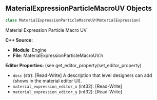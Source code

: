 ## MaterialExpressionParticleMacroUV Objects

```python
class MaterialExpressionParticleMacroUV(MaterialExpression)
```

Material Expression Particle Macro UV

**C++ Source:**

- **Module**: Engine
- **File**: MaterialExpressionParticleMacroUV.h

**Editor Properties:** (see get_editor_property/set_editor_property)

- ``desc`` (str):  [Read-Write] A description that level designers can add (shows in the material editor UI).
- ``material_expression_editor_x`` (int32):  [Read-Write]
- ``material_expression_editor_y`` (int32):  [Read-Write]

<a id="unreal.MaterialExpressionParticleMotionBlurFade"></a>